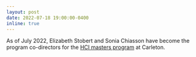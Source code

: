 ```yaml
---
layout: post
date: 2022-07-18 19:00:00-0400
inline: true
---
```


As of July 2022, Elizabeth Stobert and Sonia Chiasson have become the program co-directors for the [HCI masters program](https://carleton.ca/hci/) at Carleton. 
